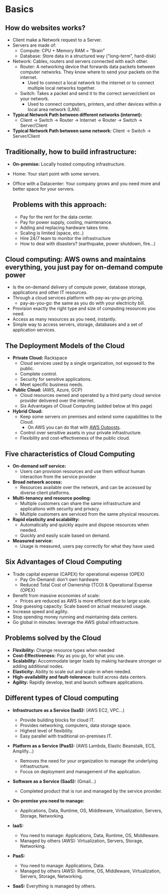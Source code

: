 # Basics

## How do websites works?

- Client make a Network request to a Server.
- Servers are made of:
  - Compute: CPU + Memory RAM = "Brain"
  - Database: Store data in a structured way ("long-term", hard-disk)
- Network: Cables, routers and servers connected with each other.
  - Router: A networking device that forwards data packets between computer networks. They know where to send your packets on the internet.
    - Used to connect a local network to the internet or to connect multiple local networks together.
  - Switch: Takes a packet and send it to the correct server/client on your network.
    - Used to connect computers, printers, and other devices within a local area network (LAN).
- **Typical Network Path between different networks (internet):**
  - Client -> Switch -> Router -> Internet -> Router -> Switch -> Server/Client
- **Typical Network Path between same network:** Client -> Switch -> Server/Client

## Traditionally, how to build infrastructure:

- **On-premise:** Locally hosted computing infrastructure.
- Home: Your start point with some servers.
- Office with a Datacenter: Your company grows and you need more and better space for your servers.

  ## Problems with this approach:

  - Pay for the rent for the data center.
  - Pay for power supply, cooling, maintenance.
  - Adding and replacing hardware takes time.
  - Scaling is limited (space, etc..)
  - Hire 24/7 team to monitor the infrastructure
  - How to deal with disasters? (earthquake, power shutdown, fire...)

## Cloud computing: AWS owns and maintains everything, you just pay for on-demand compute power

- Is the on-demand delivery of compute power, database storage, applications and other IT resources.
- Through a cloud services platform with pay-as-you-go pricing.
  - pay-as-you-go: the same as you do with your electricity bill.
- Provision exactly the right type and size of computing resources you need.
- Access as many resources as you need, instantly.
- Simple way to access servers, storage, databases and a set of application services.

## The Deployment Models of the Cloud

- **Private Cloud:** Rackspace
  - Cloud services used by a single organization, not exposed to the public.
  - Complete control.
  - Security for sensitive applications.
  - Meet specific business needs.
- **Public Cloud:** (AWS, Azure, GCP)
  - Cloud resources owned and operated by a third party cloud service provider delivered over the internet.
  - Six Advantages of Cloud Computing (added below at this page)
- **Hybrid Cloud:**
  - Keep some servers on premises and extend some capabilities to the Cloud.
    - On AWS you can do that with [AWS Outposts](https://aws.amazon.com/outposts/).
  - Control over sensitive assets in your private infrastructure.
  - Flexibility and cost-effectiveness of the public cloud.

## Five characteristics of Cloud Computing

- **On-demand self service:**
  - Users can provision resources and use them without human interaction from the service provider
- **Broad network access:**
  - Resources available over the network, and can be accessed by diverse client platforms.
- **Multi-tenancy and resource pooling:**
  - Multiple customers can share the same infrastructure and applications with security and privacy.
  - Multiple customers are serviced from the same physical resources.
- **Rapid elasticity and scalability:**
  - Automatically and quickly aquire and dispose resources when needed.
  - Quickly and easily scale based on demand.
- **Measured service:**
  - Usage is measured, users pay correctly for what they have used.

## Six Advantages of Cloud Computing

- Trade capital expense (CAPEX) for operational expense (OPEX)
  - Pay On-Demand: don't own hardware
  - Reduced Total Cost of Ownership (TCO) & Operational Expense (OPEX)
- Benefit from massive economies of scale:
  - Prices are reduced as AWS is more efficient due to large scale.
- Stop guessing capacity: Scale based on actual measured usage.
- Increase speed and agility.
- Stop spending money running and maintaining data centers.
- Go global in minutes: leverage the AWS global infrastructure.

## Problems solved by the Cloud

- **Flexibility:** Change resource types when needed
- **Cost-Effectiveness:** Pay as you go, for what you use.
- **Scalability:** Accommodate larger loads by making hardware stronger or adding additional nodes.
- **Elasticity:** Ability to scale out and scale-in when needed.
- **High-availability and fault-tolerance:** build across data centers.
- **Agility:** Rapidly develop, test and launch software applications.

## Different types of Cloud computing

- **Infrastructure as a Service (IaaS):** (AWS EC2, VPC...)
  - Provide building blocks for cloud IT.
  - Provides networking, computers, data storage space.
  - Highest level of flexibility.
  - Easy parallel with traditional on-premises IT.
- **Platform as a Service (PaaS):** (AWS Lambda, Elastic Beanstalk, ECS, Amplify...)
  - Removes the need for your organization to manage the underlying infrastructure.
  - Focus on deployment and management of the application.
- **Software as a Service (SaaS):** (Gmail...)
  - Completed product that is run and managed by the service provider.

- **On-premise you need to manage:**
  - Applications, Data, Runtime, OS, Middleware, Virtualization, Servers, Storage, Networking.
- **IaaS:**
  - You need to manage: Applications, Data, Runtime, OS, Middleware.
  - Managed by others (AWS): Virtualization, Servers, Storage, Networking.
- **PaaS:**
  - You need to manage: Applications, Data.
  - Managed by others (AWS): Runtime, OS, Middleware, Virtualization, Servers, Storage, Networking.
- **SaaS:** Everything is managed by others.
